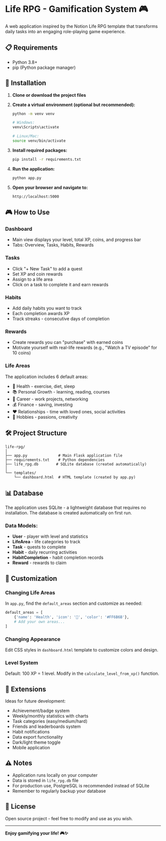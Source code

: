 # Life RPG - Gamification System 🎮

A web application inspired by the Notion Life RPG template that transforms daily tasks into an engaging role-playing game experience.

## 📋 Requirements

- Python 3.8+
- pip (Python package manager)

## 🚀 Installation

1. **Clone or download the project files**
   
2. **Create a virtual environment (optional but recommended):**
   ```bash
   python -m venv venv
   
   # Windows:
   venv\Scripts\activate
   
   # Linux/Mac:
   source venv/bin/activate
   ```

3. **Install required packages:**
   ```bash
   pip install -r requirements.txt
   ```

4. **Run the application:**
   ```bash
   python app.py
   ```

5. **Open your browser and navigate to:**
   ```
   http://localhost:5000
   ```

## 🎮 How to Use

### Dashboard
- Main view displays your level, total XP, coins, and progress bar
- Tabs: Overview, Tasks, Habits, Rewards

### Tasks
- Click "+ New Task" to add a quest
- Set XP and coin rewards
- Assign to a life area
- Click on a task to complete it and earn rewards

### Habits
- Add daily habits you want to track
- Each completion awards XP
- Track streaks - consecutive days of completion

### Rewards
- Create rewards you can "purchase" with earned coins
- Motivate yourself with real-life rewards (e.g., "Watch a TV episode" for 10 coins)

### Life Areas
The application includes 6 default areas:
- 💪 Health - exercise, diet, sleep
- 📚 Personal Growth - learning, reading, courses
- 💼 Career - work projects, networking
- 💰 Finance - saving, investing
- ❤️ Relationships - time with loved ones, social activities
- 🎨 Hobbies - passions, creativity

## 🛠️ Project Structure

```
life-rpg/
│
├── app.py              # Main Flask application file
├── requirements.txt    # Python dependencies
├── life_rpg.db        # SQLite database (created automatically)
│
└── templates/
    └── dashboard.html  # HTML template (created by app.py)
```

## 📊 Database

The application uses SQLite - a lightweight database that requires no installation. 
The database is created automatically on first run.

### Data Models:
- **User** - player with level and statistics
- **LifeArea** - life categories to track
- **Task** - quests to complete
- **Habit** - daily recurring activities
- **HabitCompletion** - habit completion records
- **Reward** - rewards to claim

## 🎨 Customization

### Changing Life Areas
In `app.py`, find the `default_areas` section and customize as needed:

```python
default_areas = [
    {'name': 'Health', 'icon': '💪', 'color': '#FF6B6B'},
    # Add your own areas...
]
```

### Changing Appearance
Edit CSS styles in `dashboard.html` template to customize colors and design.

### Level System
Default: 100 XP = 1 level. 
Modify in the `calculate_level_from_xp()` function.

## 🔧 Extensions

Ideas for future development:
- Achievement/badge system
- Weekly/monthly statistics with charts
- Task categories (easy/medium/hard)
- Friends and leaderboards system
- Habit notifications
- Data export functionality
- Dark/light theme toggle
- Mobile application

## ⚠️ Notes

- Application runs locally on your computer
- Data is stored in `life_rpg.db` file
- For production use, PostgreSQL is recommended instead of SQLite
- Remember to regularly backup your database

## 📝 License

Open source project - feel free to modify and use as you wish.

---

**Enjoy gamifying your life! 🎮✨**